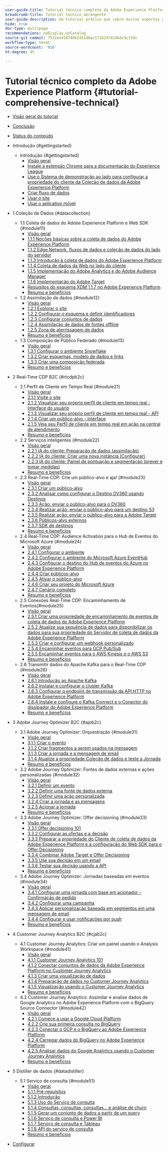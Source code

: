 ```yaml
---
user-guide-title: Tutorial técnico completo da Adobe Experience Platform
breadcrumb-title: Tutorial técnico abrangente
user-guide-description: Um tutorial prático que cobre muitos aspectos do Adobe Experience Platform, incluindo conexões com sistemas de terceiros.
hide: true
doc-type: multipage
recommendations: noDisplay,noCatalog
source-git-commit: 7532eed1074062451d6ac171629742dbdc9c3fdc
workflow-type: tm+mt
source-wordcount: '916'
ht-degree: 4%

---
```



# Tutorial técnico completo da Adobe Experience Platform {#tutorial-comprehensive-technical}

+ [Visão geral do tutorial](/help/tutorial-comprehensive-technical/overview.md)
+ [Conclusão](/help/tutorial-comprehensive-technical/completion.md)
+ [Status do conteúdo](/help/tutorial-comprehensive-technical/status.md)

+ Introdução {#gettingstarted}
   + Introdução {#gettingstarted}
      + [Visão geral](/help/tutorial-comprehensive-technical/modules/gettingstarted/gettingstarted/getting-started.md)
      + [Instale a extensão Chrome para a documentação do Experience League](/help/tutorial-comprehensive-technical/modules/gettingstarted/gettingstarted/ex1.md)
      + [Use o Sistema de demonstração ao lado para configurar a propriedade do cliente da Coleção de dados da Adobe Experience Platform](/help/tutorial-comprehensive-technical/modules/gettingstarted/gettingstarted/ex2.md)
      + [Criar fluxo de dados](/help/tutorial-comprehensive-technical/modules/gettingstarted/gettingstarted/ex3.md)
      + [Usar o site](/help/tutorial-comprehensive-technical/modules/gettingstarted/gettingstarted/ex4.md)
      + [Usar o aplicativo móvel](/help/tutorial-comprehensive-technical/modules/gettingstarted/gettingstarted/ex5.md)

+ 1 Coleção de Dados {#datacollection}
   + 1.1 Coleta de dados do Adobe Experience Platform e Web SDK {#module11}
      + [Visão geral](/help/tutorial-comprehensive-technical/modules/datacollection/module1.1/data-ingestion-launch-web-sdk.md)
      + [1.1.1 Noções básicas sobre a coleta de dados do Adobe Experience Platform](/help/tutorial-comprehensive-technical/modules/datacollection/module1.1/ex1.md)
      + [1.1.2 Edge Network, fluxos de dados e coleção de dados do lado do servidor](/help/tutorial-comprehensive-technical/modules/datacollection/module1.1/ex2.md)
      + [1.1.3 Introdução à coleta de dados do Adobe Experience Platform](/help/tutorial-comprehensive-technical/modules/datacollection/module1.1/ex3.md)
      + [1.1.4 Coleta de dados da Web no lado do cliente](/help/tutorial-comprehensive-technical/modules/datacollection/module1.1/ex4.md)
      + [1.1.5 Implementação do Adobe Analytics e do Adobe Audience Manager](/help/tutorial-comprehensive-technical/modules/datacollection/module1.1/ex5.md)
      + [1.1.6 Implementação do Adobe Target](/help/tutorial-comprehensive-technical/modules/datacollection/module1.1/ex6.md)
      + [Requisitos do esquema XDM 1.1.7 no Adobe Experience Platform](/help/tutorial-comprehensive-technical/modules/datacollection/module1.1/ex7.md)
      + [Resumo e benefícios](/help/tutorial-comprehensive-technical/modules/datacollection/module1.1/summary.md)
   + 1.2 Assimilação de dados {#module12}
      + [Visão geral](/help/tutorial-comprehensive-technical/modules/datacollection/module1.2/data-ingestion.md)
      + [1.2.1 Explorar o site](/help/tutorial-comprehensive-technical/modules/datacollection/module1.2/ex1.md)
      + [1.2.2 Configurar o esquema e definir identificadores](/help/tutorial-comprehensive-technical/modules/datacollection/module1.2/ex2.md)
      + [1.2.3 Configurar conjuntos de dados](/help/tutorial-comprehensive-technical/modules/datacollection/module1.2/ex3.md)
      + [1.2.4 Assimilação de dados de fontes offline](/help/tutorial-comprehensive-technical/modules/datacollection/module1.2/ex4.md)
      + [1.2.5 Zona de aterrissagem de dados](/help/tutorial-comprehensive-technical/modules/datacollection/module1.2/ex5.md)
      + [Resumo e benefícios](/help/tutorial-comprehensive-technical/modules/datacollection/module1.2/summary.md)
   + 1.3 Composição de Público Federado {#module13}
      + [Visão geral](/help/tutorial-comprehensive-technical/modules/datacollection/module1.3/fac.md)
      + [1.3.1 Configurar o ambiente Snowflake](/help/tutorial-comprehensive-technical/modules/datacollection/module1.3/ex1.md)
      + [1.3.2 Criar esquemas, modelo de dados e links](/help/tutorial-comprehensive-technical/modules/datacollection/module1.3/ex2.md)
      + [1.3.3 Criar uma composição federada](/help/tutorial-comprehensive-technical/modules/datacollection/module1.3/ex3.md)
      + [Resumo e benefícios](/help/tutorial-comprehensive-technical/modules/datacollection/module1.3/summary.md)

+ 2 Real-Time CDP B2C {#rtcdpb2c}
   + 2.1 Perfil de Cliente em Tempo Real {#module21}
      + [Visão geral](/help/tutorial-comprehensive-technical/modules/rtcdp-b2c/module2.1/real-time-customer-profile.md)
      + [2.1.1 Visite o site](/help/tutorial-comprehensive-technical/modules/rtcdp-b2c/module2.1/ex1.md)
      + [2.1.2 Visualizar seu próprio perfil de cliente em tempo real - Interface do usuário](/help/tutorial-comprehensive-technical/modules/rtcdp-b2c/module2.1/ex2.md)
      + [2.1.3 Visualizar seu próprio perfil de cliente em tempo real - API](/help/tutorial-comprehensive-technical/modules/rtcdp-b2c/module2.1/ex3.md)
      + [2.1.4 Criar um público-alvo - interface](/help/tutorial-comprehensive-technical/modules/rtcdp-b2c/module2.1/ex4.md)
      + [2.1.5 Veja seu Perfil de cliente em tempo real em ação na central de atendimento](/help/tutorial-comprehensive-technical/modules/rtcdp-b2c/module2.1/ex5.md)
      + [Resumo e benefícios](/help/tutorial-comprehensive-technical/modules/rtcdp-b2c/module2.1/summary.md)
   + 2.2 Serviços inteligentes {#module22}
      + [Visão geral](/help/tutorial-comprehensive-technical/modules/rtcdp-b2c/module2.2/intelligent-services.md)
      + [2.2.1 IA do cliente: Preparação de dados (assimilação)](/help/tutorial-comprehensive-technical/modules/rtcdp-b2c/module2.2/ex1.md)
      + [2.2.2 IA do cliente: Criar uma nova instância (Configurar)](/help/tutorial-comprehensive-technical/modules/rtcdp-b2c/module2.2/ex2.md)
      + [2.2.3 IA do cliente: Painel de pontuação e segmentação (prever e tomar medidas)](/help/tutorial-comprehensive-technical/modules/rtcdp-b2c/module2.2/ex3.md)
      + [Resumo e benefícios](/help/tutorial-comprehensive-technical/modules/rtcdp-b2c/module2.2/summary.md)
   + 2.3 Real-Time CDP: Crie um público-alvo e aja! {#module23}
      + [Visão geral](/help/tutorial-comprehensive-technical/modules/rtcdp-b2c/module2.3/real-time-cdp-build-a-segment-take-action.md)
      + [2.3.1 Criar um público-alvo](/help/tutorial-comprehensive-technical/modules/rtcdp-b2c/module2.3/ex1.md)
      + [2.3.2 Analisar como configurar o Destino DV360 usando Destinos](/help/tutorial-comprehensive-technical/modules/rtcdp-b2c/module2.3/ex2.md)
      + [2.3.3 Ação: enviar o público-alvo para o DV360](/help/tutorial-comprehensive-technical/modules/rtcdp-b2c/module2.3/ex3.md)
      + [2.3.4 Realizar ação: enviar o público-alvo para um destino S3](/help/tutorial-comprehensive-technical/modules/rtcdp-b2c/module2.3/ex4.md)
      + [2.3.5 Realizar ação: enviar o público-alvo para a Adobe Target](/help/tutorial-comprehensive-technical/modules/rtcdp-b2c/module2.3/ex5.md)
      + [2.3.6 Públicos-alvo externos](/help/tutorial-comprehensive-technical/modules/rtcdp-b2c/module2.3/ex6.md)
      + [2.3.7 SDK de destinos](/help/tutorial-comprehensive-technical/modules/rtcdp-b2c/module2.3/ex7.md)
      + [Resumo e benefícios](/help/tutorial-comprehensive-technical/modules/rtcdp-b2c/module2.3/summary.md)
   + 2.4 Real-Time CDP: Audience Activation para o Hub de Eventos do Microsoft Azure {#module24}
      + [Visão geral](/help/tutorial-comprehensive-technical/modules/rtcdp-b2c/module2.4/segment-activation-microsoft-azure-eventhub.md)
      + [2.4.1 Configurar o ambiente](/help/tutorial-comprehensive-technical/modules/rtcdp-b2c/module2.4/ex1.md)
      + [2.4.2 Configurar o ambiente do Microsoft Azure EventHub](/help/tutorial-comprehensive-technical/modules/rtcdp-b2c/module2.4/ex2.md)
      + [2.4.3 Configurar o destino do Hub de eventos do Azure no Adobe Experience Platform](/help/tutorial-comprehensive-technical/modules/rtcdp-b2c/module2.4/ex3.md)
      + [2.4.4 Criar públicos-alvo](/help/tutorial-comprehensive-technical/modules/rtcdp-b2c/module2.4/ex4.md)
      + [2.4.5 Ativar o público-alvo](/help/tutorial-comprehensive-technical/modules/rtcdp-b2c/module2.4/ex5.md)
      + [2.4.6 Criar seu projeto do Microsoft Azure](/help/tutorial-comprehensive-technical/modules/rtcdp-b2c/module2.4/ex6.md)
      + [2.4.7 Cenário completo](/help/tutorial-comprehensive-technical/modules/rtcdp-b2c/module2.4/ex7.md)
      + [Resumo e benefícios](/help/tutorial-comprehensive-technical/modules/rtcdp-b2c/module2.4/summary.md)
   + 2.5 Conexões Real-Time CDP: Encaminhamento de Eventos{#module25}
      + [Visão geral](/help/tutorial-comprehensive-technical/modules/rtcdp-b2c/module2.5/aep-data-collection-ssf.md)
      + [2.5.1 Criar uma propriedade de encaminhamento de eventos de coleta de dados do Adobe Experience Platform](/help/tutorial-comprehensive-technical/modules/rtcdp-b2c/module2.5/ex1.md)
      + [2.5.2 Atualize sua sequência de dados para disponibilizar os dados para sua propriedade do Servidor de coleta de dados da Adobe Experience Platform](/help/tutorial-comprehensive-technical/modules/rtcdp-b2c/module2.5/ex2.md)
      + [2.5.3 Criar e configurar um webhook personalizado](/help/tutorial-comprehensive-technical/modules/rtcdp-b2c/module2.5/ex3.md)
      + [2.5.4 Encaminhar eventos para GCP Pub/Sub](/help/tutorial-comprehensive-technical/modules/rtcdp-b2c/module2.5/ex4.md)
      + [2.5.5 Encaminhar eventos para o AWS Kinesis e o AWS S3](/help/tutorial-comprehensive-technical/modules/rtcdp-b2c/module2.5/ex5.md)
      + [Resumo e benefícios](/help/tutorial-comprehensive-technical/modules/rtcdp-b2c/module2.5/summary.md)
   + 2.6 Transmitir dados do Apache Kafka para o Real-Time CDP {#module26}
      + [Visão geral](/help/tutorial-comprehensive-technical/modules/rtcdp-b2c/module2.6/aep-apache-kafka.md)
      + [2.6.1 Introdução ao Apache Kafka](/help/tutorial-comprehensive-technical/modules/rtcdp-b2c/module2.6/ex1.md)
      + [2.6.2 Instalar e configurar o cluster Kafka](/help/tutorial-comprehensive-technical/modules/rtcdp-b2c/module2.6/ex2.md)
      + [2.6.3 Configurar o endpoint de transmissão da API HTTP no Adobe Experience Platform](/help/tutorial-comprehensive-technical/modules/rtcdp-b2c/module2.6/ex3.md)
      + [2.6.4 Instale e configure o Kafka Connect e o Conector do dissipador do Adobe Experience Platform](/help/tutorial-comprehensive-technical/modules/rtcdp-b2c/module2.6/ex4.md)
      + [Resumo e benefícios](/help/tutorial-comprehensive-technical/modules/rtcdp-b2c/module2.6/summary.md)

+ 3 Adobe Journey Optimizer B2C {#ajob2c}
   + 3.1 Adobe Journey Optimizer: Orquestração {#module31}
      + [Visão geral](/help/tutorial-comprehensive-technical/modules/ajo-b2c/module3.1/journey-orchestration-create-account.md)
      + [3.1.1 Criar o evento](/help/tutorial-comprehensive-technical/modules/ajo-b2c/module3.1/ex1.md)
      + [3.1.2 Criar fragmentos a serem usados na mensagem](/help/tutorial-comprehensive-technical/modules/ajo-b2c/module3.1/ex2.md)
      + [3.1.3 Criar a jornada e a mensagem de email](/help/tutorial-comprehensive-technical/modules/ajo-b2c/module3.1/ex3.md)
      + [3.1.4 Atualize a propriedade Coleção de dados e teste a Jornada](/help/tutorial-comprehensive-technical/modules/ajo-b2c/module3.1/ex4.md)
      + [Resumo e benefícios](/help/tutorial-comprehensive-technical/modules/ajo-b2c/module3.1/summary.md)
   + 3.2 Adobe Journey Optimizer: Fontes de dados externas e ações personalizadas {#module32}
      + [Visão geral](/help/tutorial-comprehensive-technical/modules/ajo-b2c/module3.2/journey-orchestration-external-weather-api-sms.md)
      + [3.2.1 Definir um evento](/help/tutorial-comprehensive-technical/modules/ajo-b2c/module3.2/ex1.md)
      + [3.2.2 Definir uma fonte de dados externa](/help/tutorial-comprehensive-technical/modules/ajo-b2c/module3.2/ex2.md)
      + [3.2.3 Definir uma ação personalizada](/help/tutorial-comprehensive-technical/modules/ajo-b2c/module3.2/ex3.md)
      + [3.2.4 Criar a jornada e as mensagens](/help/tutorial-comprehensive-technical/modules/ajo-b2c/module3.2/ex4.md)
      + [3.2.5 Acionar a jornada](/help/tutorial-comprehensive-technical/modules/ajo-b2c/module3.2/ex5.md)
      + [Resumo e benefícios](/help/tutorial-comprehensive-technical/modules/ajo-b2c/module3.2/summary.md)
   + 3.3 Adobe Journey Optimizer: Offer decisioning {#module33}
      + [Visão geral](/help/tutorial-comprehensive-technical/modules/ajo-b2c/module3.3/offer-decisioning.md)
      + [3.3.1 Offer decisioning 101](/help/tutorial-comprehensive-technical/modules/ajo-b2c/module3.3/ex1.md)
      + [3.3.2 Configurar as ofertas e a decisão](/help/tutorial-comprehensive-technical/modules/ajo-b2c/module3.3/ex2.md)
      + [3.3.3 Preparar a propriedade do Cliente de coleta de dados da Adobe Experience Platform e a configuração do Web SDK para o Offer Decisioning](/help/tutorial-comprehensive-technical/modules/ajo-b2c/module3.3/ex3.md)
      + [3.3.4 Combinar Adobe Target e Offer Decisioning](/help/tutorial-comprehensive-technical/modules/ajo-b2c/module3.3/ex4.md)
      + [3.3.5 Use sua decisão em um email](/help/tutorial-comprehensive-technical/modules/ajo-b2c/module3.3/ex5.md)
      + [3.3.6 Testar sua decisão usando a API](/help/tutorial-comprehensive-technical/modules/ajo-b2c/module3.3/ex6.md)
      + [Resumo e benefícios](/help/tutorial-comprehensive-technical/modules/ajo-b2c/module3.3/summary.md)
   + 3.4 Adobe Journey Optimizer: Jornadas baseadas em eventos {#module34}
      + [Visão geral](/help/tutorial-comprehensive-technical/modules/ajo-b2c/module3.4/journeyoptimizer.md)
      + [3.4.1 Configurar uma jornada com base em acionador - Confirmação de pedido](/help/tutorial-comprehensive-technical/modules/ajo-b2c/module3.4/ex1.md)
      + [3.4.2 Configurar uma campanha](/help/tutorial-comprehensive-technical/modules/ajo-b2c/module3.4/ex2.md)
      + [3.4.3 Aplicar personalização baseada em segmentos em uma mensagem de email](/help/tutorial-comprehensive-technical/modules/ajo-b2c/module3.4/ex3.md)
      + [3.4.4 Configurar e usar notificações por push](/help/tutorial-comprehensive-technical/modules/ajo-b2c/module3.4/ex4.md)
      + [Resumo e benefícios](/help/tutorial-comprehensive-technical/modules/ajo-b2c/module3.4/summary.md)

+ 4 Customer Journey Analytics B2C {#cjab2c}
   + 4.1 Customer Journey Analytics: Criar um painel usando o Analysis Workspace {#module41}
      + [Visão geral](/help/tutorial-comprehensive-technical/modules/cja-b2c/module4.1/customer-journey-analytics-build-a-dashboard.md)
      + [4.1.1 Customer Journey Analytics 101](/help/tutorial-comprehensive-technical/modules/cja-b2c/module4.1/ex1.md)
      + [4.1.2 Conectar conjuntos de dados da Adobe Experience Platform no Customer Journey Analytics](/help/tutorial-comprehensive-technical/modules/cja-b2c/module4.1/ex2.md)
      + [4.1.3 Criar uma visualização de dados](/help/tutorial-comprehensive-technical/modules/cja-b2c/module4.1/ex3.md)
      + [4.1.4 Preparação de dados no Customer Journey Analytics](/help/tutorial-comprehensive-technical/modules/cja-b2c/module4.1/ex4.md)
      + [4.1.5 Visualização usando o Customer Journey Analytics](/help/tutorial-comprehensive-technical/modules/cja-b2c/module4.1/ex5.md)
      + [Resumo e benefícios](/help/tutorial-comprehensive-technical/modules/cja-b2c/module4.1/summary.md)
   + 4.2 Customer Journey Analytics: Assimilar e analise dados de Google Analytics no Adobe Experience Platform com o BigQuery Source Connector {#module42}
      + [Visão geral](/help/tutorial-comprehensive-technical/modules/cja-b2c/module4.2/customer-journey-analytics-bigquery-gcp.md)
      + [4.2.1 Comece a usar a Google Cloud Platform](/help/tutorial-comprehensive-technical/modules/cja-b2c/module4.2/ex1.md)
      + [4.2.2 Crie sua primeira consulta no BigQuery](/help/tutorial-comprehensive-technical/modules/cja-b2c/module4.2/ex2.md)
      + [4.2.3 Conectar o GCP e o BigQuery ao Adobe Experience Platform](/help/tutorial-comprehensive-technical/modules/cja-b2c/module4.2/ex3.md)
      + [4.2.4 Carregar dados do BigQuery no Adobe Experience Platform](/help/tutorial-comprehensive-technical/modules/cja-b2c/module4.2/ex4.md)
      + [4.2.5 Analisar dados do Google Analytics usando o Customer Journey Analytics](/help/tutorial-comprehensive-technical/modules/cja-b2c/module4.2/ex5.md)
      + [Resumo e benefícios](/help/tutorial-comprehensive-technical/modules/cja-b2c/module4.2/summary.md)

+ 5 Distiller de dados {#datadistiller}
   + 5.1 Serviço de consulta {#module51}
      + [Visão geral](/help/tutorial-comprehensive-technical/modules/datadistiller/module5.1/query-service.md)
      + [5.1.1 Pré-requisitos](/help/tutorial-comprehensive-technical/modules/datadistiller/module5.1/ex1.md)
      + [5.1.2 Introdução](/help/tutorial-comprehensive-technical/modules/datadistiller/module5.1/ex2.md)
      + [5.1.3 Uso do Serviço de consulta](/help/tutorial-comprehensive-technical/modules/datadistiller/module5.1/ex3.md)
      + [5.1.4 Consultas, consultas, consultas... e análise de churn](/help/tutorial-comprehensive-technical/modules/datadistiller/module5.1/ex4.md)
      + [5.1.5 Gerar um conjunto de dados a partir de um query](/help/tutorial-comprehensive-technical/modules/datadistiller/module5.1/ex5.md)
      + [5.1.6 Serviço de consulta e Power BI](/help/tutorial-comprehensive-technical/modules/datadistiller/module5.1/ex6.md)
      + [5.1.7 Serviço de consulta e Tableau](/help/tutorial-comprehensive-technical/modules/datadistiller/module5.1/ex7.md)
      + [5.1.8 API do serviço de consulta](/help/tutorial-comprehensive-technical/modules/datadistiller/module5.1/ex8.md)
      + [Resumo e benefícios](/help/tutorial-comprehensive-technical/modules/datadistiller/module5.1/summary.md)

+ [Configurar](/help/tutorial-comprehensive-technical/setup.md)


